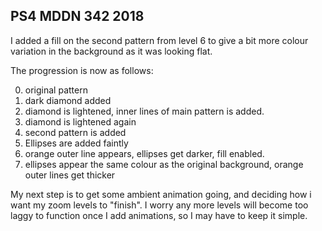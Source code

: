 ## PS4 MDDN 342 2018

I added a fill on the second pattern from level 6 to give a bit more colour variation in the background as it was looking flat. 

The progression is now as follows:

0. original pattern
1. dark diamond added
2. diamond is lightened, inner lines of main pattern is added.
3. diamond is lightened again
4. second pattern is added
5. Ellipses are added faintly
6. orange outer line appears, ellipses get darker, fill enabled.
7. ellipses appear the same colour as the original background, orange outer lines get thicker


My next step is to get some ambient animation going, and deciding how i want my zoom levels to "finish". I worry any more levels will become too laggy to function once I add animations, so I may have to keep it simple. 
